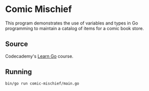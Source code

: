 # Comic Mischief

This program demonstrates the use of variables and types in Go programming to maintain a catalog of items for a comic
book store.

## Source

Codecademy's [Learn Go](https://www.codecademy.com/learn/learn-go) course.

## Running

```
bin/go run comic-mischief/main.go
```
